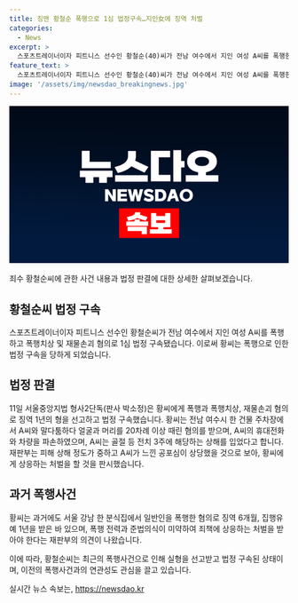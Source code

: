 ```yaml
---
title: 징맨 황철순 폭행으로 1심 법정구속…지인女에 징역 처벌
categories:
  - News
excerpt: >
  스포츠트레이너이자 피트니스 선수인 황철순(40)씨가 전남 여수에서 지인 여성 A씨를 폭행한 혐의로 1년 형을 선고받고 법정구속됐다. 황씨는 말다툼으로 A씨의 얼굴과 머리를 20차례 이상 때리고 차량과 휴대전화를 파손하는 등 재물피해도 입힌 것으로 알려졌다. 이에 대한 재판부의 판시는 피해 상해 정도가 중하고 피해자의 공포심이 상당했을 것이라며, 이번 사건은 황씨의 폭행 전력과 준법의식 부족 등을 고려하여 엄중한 처벌이 필요하다고 밝혔다. 황씨는 코미디빅리그의 징맨으로도 활약했으며, 이전에도 폭행사건으로 징역 6개월, 집행유예 1년을 받은 바 있다.
feature_text: >
  스포츠트레이너이자 피트니스 선수인 황철순(40)씨가 전남 여수에서 지인 여성 A씨를 폭행한 혐의로 1년 형을 선고받고 법정구속됐다. 황씨는 말다툼으로 A씨의 얼굴과 머리를 20차례 이상 때리고 차량과 휴대전화를 파손하는 등 재물피해도 입힌 것으로 알려졌다. 이에 대한 재판부의 판시는 피해 상해 정도가 중하고 피해자의 공포심이 상당했을 것이라며, 이번 사건은 황씨의 폭행 전력과 준법의식 부족 등을 고려하여 엄중한 처벌이 필요하다고 밝혔다. 황씨는 코미디빅리그의 징맨으로도 활약했으며, 이전에도 폭행사건으로 징역 6개월, 집행유예 1년을 받은 바 있다.
image: '/assets/img/newsdao_breakingnews.jpg'
---
```


<p><img src="/assets/img/newsdao_breakingnews.jpg" alt="ontimetimes 속보" /></p>

<p>죄수 황철순씨에 관한 사건 내용과 법정 판결에 대한 상세한 살펴보겠습니다.</p>

<h2 data-ke-size="size26">황철순씨 법정 구속</h2>

<p data-ke-size="size16">스포츠트레이너이자 피트니스 선수인 황철순씨가 전남 여수에서 지인 여성 A씨를 폭행하고 폭행치상 및 재물손괴 혐의로 1심 법정 구속됐습니다. 이로써 황씨는 폭행으로 인한 법정 구속을 당하게 되었습니다.</p>

<h2 data-ke-size="size26">법정 판결</h2>

<p data-ke-size="size16">11일 서울중앙지법 형사2단독(판사 박소정)은 황씨에게 폭행과 폭행치상, 재물손괴 혐의로 징역 1년의 형을 선고하고 법정 구속했습니다. 황씨는 전남 여수시 한 건물 주차장에서 A씨와 말다툼하다 얼굴과 머리를 20차례 이상 때린 혐의를 받으며, A씨의 휴대전화와 차량을 파손하였으며, A씨는 골절 등 전치 3주에 해당하는 상해를 입었다고 합니다. 재판부는 피해 상해 정도가 중하고 A씨가 느낀 공포심이 상당했을 것으로 보아, 황씨에게 상응하는 처벌을 할 것을 판시했습니다.</p>

<h2 data-ke-size="size26">과거 폭행사건</h2>

<p data-ke-size="size16">황씨는 과거에도 서울 강남 한 분식집에서 일반인을 폭행한 혐의로 징역 6개월, 집행유예 1년을 받은 바 있으며, 폭행 전력과 준법의식이 미약하여 죄책에 상응하는 처벌을 받아야 한다는 재판부의 의견이 나왔습니다.</p>

<p>이에 따라, 황철순씨는 최근의 폭행사건으로 인해 실형을 선고받고 법정 구속된 상태이며, 이전의 폭행사건과의 연관성도 관심을 끌고 있습니다.</p>
실시간 뉴스 속보는, <a href="https://newsdao.kr" rel="dofollow">https://newsdao.kr</a>


